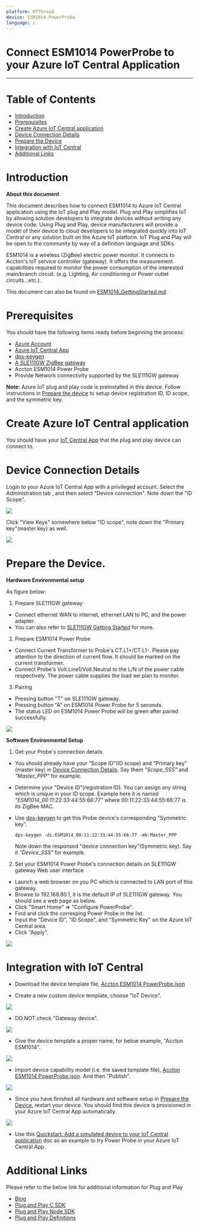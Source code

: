 ```yaml
---
platform: RTThread
device: ESM1014 PowerProbe
language: c
---
```


Connect ESM1014 PowerProbe to your Azure IoT Central Application
===

---
# Table of Contents

-   [Introduction](#Introduction)
-   [Prerequisites](#Prerequisites)
-   [Create Azure IoT Central application](#Create_AICA)
-   [Device Connection Details](#DeviceConnectionDetails)
-   [Prepare the Device](#preparethedevice)
-   [Integration with IoT Central](#IntegrationwithIoTCentral)
-   [Additional Links](#AdditionalLinks)


<a name="Introduction"></a>

# Introduction 

**About this document**

This document describes how to connect ESM1014 to Azure IoT Central application using the IoT plug and Play model. Plug and Play simplifies IoT by allowing solution developers to integrate devices without writing any device code. Using Plug and Play, device manufacturers will provide a model of their device to cloud developers to be integrated quickly into IoT Central or any solution built on the Azure IoT platform. IoT Plug and Play will be open to the community by way of a definition language and SDKs.

ESM1014 is a wireless (ZigBee) electric power monitor. It connects to Accton's IoT service controller (gateway). It offers the measurement capabilities required to monitor the power consumption of the interested main/branch circuit. (e.g. Lighting, Air conditioning or Power outlet circuits...etc.).

This document can also be found on [ESM1014_GettingStarted.md](https://github.com/jyhminwang/accton-azure-dcm/blob/master/ESM1014/README.md).

<a name="Prerequisites"></a>
# Prerequisites

You should have the following items ready before beginning the process: 

-   [Azure Account](https://portal.azure.com)
-   [Azure IoT Central App](https://docs.microsoft.com/en-us/azure/iot-central/core/overview-iot-central)
-   [dps-keygen](https://github.com/Azure/dps-keygen)
-   [A SLE111GW ZigBee gateway](https://github.com/jyhminwang/accton-azure-dcm/blob/master/SLE111GW/README.md)
-   Accton ESM1014 Power Probe
-   Provide Network connectivity supported by the SLE111GW gateway

**Note:** Azure IoT plug and play code is preinstalled in this device. Follow instructions in [Prepare the device](#preparethedevice) to setup device registration ID, ID scope, and the symmetric key.

<a name="Create_AICA"></a>
# Create Azure IoT Central application
You should have your [IoT Central App](https://apps.azureiotcentral.com/) that the plug and play device can connect to.

<a name="DeviceConnectionDetails"></a>
# Device Connection Details
Login to your Azure IoT Central App with a privileged account. Select the Administration tab , and then select "Device connection". Note down the "ID Scope".

<img src="https://github.com/jyhminwang/accton-azure-dcm/blob/master/SLE111GW/png/AICA_DC_IDScope.png?raw=true">

Click "View Keys" somewhere below "ID scope", note down the "Primary key"(master key) as well.

<img src="https://github.com/jyhminwang/accton-azure-dcm/blob/master/SLE111GW/png/AICA_DC_Keys.png?raw=true">

<a name="preparethedevice"></a>
# Prepare the Device.

**Hardware Environmental setup**

As figure below:
1. Prepare SLE111GW gateway
-   Connect ethernet WAN to internet, ethernet LAN to PC, and the power adapter.
-   You can also refer to [SLE111GW Getting Started](https://github.com/jyhminwang/accton-azure-dcm/blob/master/SLE111GW/README.md) for more.

2. Prepare ESM1014 Power Probe
-   Connect Current Transformer to Probe's CT.L1+/CT.L1-. Please pay attention to the direction of current flow. It should be marked on the current transformer.
-   Connect Probe's Volt.Line1/Volt.Neutral to the L/N of the power cable respectively. The power cable supplies the load we plan to monitor.

3. Pairing
-	Pressing button "T" on SLE111GW gateway.
-	Pressing button "A" on ESM1014 Power Probe for 5 seconds.
-	The status LED on ESM1014 Power Probe will be green after paired successfully.

<img src="https://github.com/jyhminwang/accton-azure-dcm/blob/master/ESM1014/png/ESM1014_basic.png?raw=true">

**Software Environmental Setup**

1. Get your Probe's connection details
-   You should already have your "Scope ID"(ID scope) and "Primary key"(master key) in [Device Connection Details](#DeviceConnectionDetails).
    Say them *"Scope_SSS"* and *"Master_PPP"* for example.
-   Determine your "Device ID"(registration ID).
    You can assign any string which is unique in your ID scope.
    Example here it is named *"ESM1014_00:11:22:33:44:55:66:77"* where 00:11:22:33:44:55:66:77 is its ZigBee MAC.
-   Use [dps-keygen](https://github.com/Azure/dps-keygen) to get this Probe device's corresponding "Symmetric key".

        dps-keygen -di:ESM1014_00:11:22:33:44:55:66:77 -mk:Master_PPP
    Note down the responsed "device connection key"(Symmetric key).
    Say it *"Device_SSS"* for example.

2. Set your ESM1014 Power Probe's connection details on SLE111GW gateway Web user interface
-   Launch a web browser on you PC which is connected to LAN port of this gateway.
-   Browse to 192.168.80.1, it is the default IP of SLE111GW gateway. You should see a web page as below.
-   Click "Smart Home" => "Configure PowerProbe".
-   Find and click the corresping Power Probe in the list.
-   Input the "Device ID", "ID Scope", and "Symmetric Key" on the Azure IoT Central area.
-   Click "Apply".

<img src="https://github.com/jyhminwang/accton-azure-dcm/blob/master/SLE111GW/png/SLE111GW_Web.png?raw=true">

<a name="IntegrationwithIoTCentral"></a>
# Integration with IoT Central

-   Download the device template file, [Accton ESM1014 PowerProbe.json](https://github.com/jyhminwang/accton-azure-dcm/blob/master/ESM1014/Accton%20ESM1014%20PowerProbe.json)

-   Create a new custom device template, choose "IoT Device".
<img src="https://github.com/jyhminwang/accton-azure-dcm/blob/master/SLE111GW/png/AICA_DT_Import1_IoTDev.png?raw=true">

-   DO NOT check "Gateway device".
<img src="https://github.com/jyhminwang/accton-azure-dcm/blob/master/SLE111GW/png/AICA_DT_Import2_NoGWDev.png?raw=true">

-   Give the device template a proper name, for below example, "Accton ESM1014".
<img src="https://github.com/jyhminwang/accton-azure-dcm/blob/master/ESM1014/png/AICA_DT_PPB_Import3_Name.png?raw=true">

-   Import device capability model  (i.e. the saved template file),  [Accton ESM1014 PowerProbe.json](https://github.com/jyhminwang/accton-azure-dcm/blob/master/ESM1014/Accton%20ESM1014%20PowerProbe.json). And then "Publish".
<img src="https://github.com/jyhminwang/accton-azure-dcm/blob/master/ESM1014/png/AICA_DT_PPB_Import4_CM.png?raw=true">

-   Since you have finished all hardware and software setup in [Prepare the Device](#preparethedevice), restart your device.  You should find this device is provisioned in your Azure IoT Central App automatically.
<img src="https://github.com/jyhminwang/accton-azure-dcm/blob/master/ESM1014/png/AICA_DT_PPB_Provisioned.png?raw=true">

-   Use this [Quickstart: Add a simulated device to your IoT Central application](https://docs.microsoft.com/en-us/azure/iot-central/core/quick-create-simulated-device) doc as an example to try Power Probe in your Azure IoT Central App.

<a name="AdditionalLinks"></a>

# Additional Links

Please refer to the below link for additional information for Plug and Play 

-    [Blog](https://azure.microsoft.com/en-us/blog/iot-plug-and-play-is-now-available-in-preview/)
-    [Plug and Play C SDK](https://github.com/Azure/azure-iot-sdk-c/tree/public-preview) 
-    [Plug and Play Node SDK](https://github.com/Azure/azure-iot-sdk-node/tree/digitaltwins-preview)
-    [Plug and Play Definitions](https://github.com/Azure/IoTPlugandPlay)







